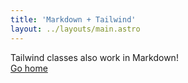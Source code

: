 ```yaml
---
title: 'Markdown + Tailwind'
layout: ../layouts/main.astro
---
```


<div class="grid place-items-center h-screen content-center">
 <div class="py-2 px-4 bg-purple-500 text-white font-semibold rounded-lg shadow-md">
  Tailwind classes also work in Markdown!
 </div>
 <a
  href="/jostvim.org/"
  class="p-4 underline hover:text-purple-500 transition-colors ease-in-out duration-200"
 >
  Go home
 </a>
</div>
